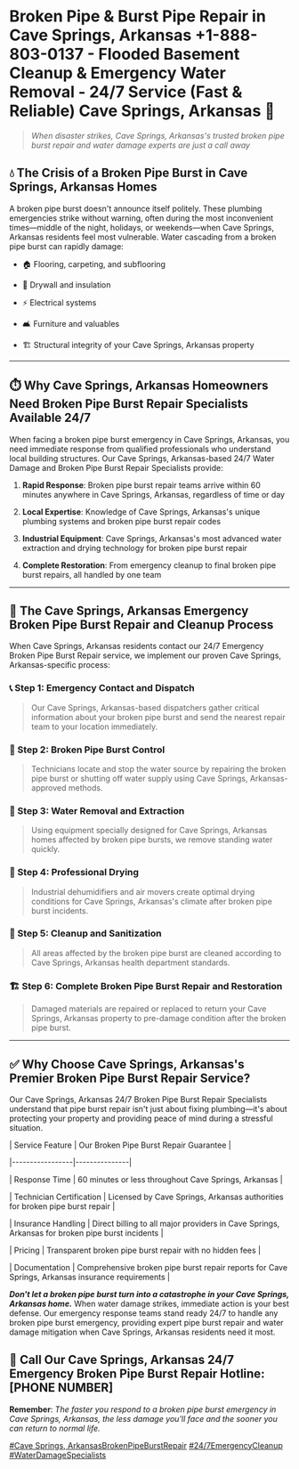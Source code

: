 # Broken Pipe & Burst Pipe Repair in Cave Springs, Arkansas +1-888-803-0137 - Flooded Basement Cleanup & Emergency Water Removal - 24/7 Service (Fast & Reliable) Cave Springs, Arkansas 🚨

> *When disaster strikes, Cave Springs, Arkansas's trusted broken pipe burst repair and water damage experts are just a call away*

## 💧 The Crisis of a Broken Pipe Burst in Cave Springs, Arkansas Homes

A broken pipe burst doesn't announce itself politely. These plumbing emergencies strike without warning, often during the most inconvenient times—middle of the night, holidays, or weekends—when Cave Springs, Arkansas residents feel most vulnerable. Water cascading from a broken pipe burst can rapidly damage:

* 🏠 Flooring, carpeting, and subflooring
* 🧱 Drywall and insulation
* ⚡ Electrical systems
* 🛋️ Furniture and valuables
* 🏗️ Structural integrity of your Cave Springs, Arkansas property

---

## ⏱️ Why Cave Springs, Arkansas Homeowners Need Broken Pipe Burst Repair Specialists Available 24/7

When facing a broken pipe burst emergency in Cave Springs, Arkansas, you need immediate response from qualified professionals who understand local building structures. Our Cave Springs, Arkansas-based 24/7 Water Damage and Broken Pipe Burst Repair Specialists provide:

1. **Rapid Response**: Broken pipe burst repair teams arrive within 60 minutes anywhere in Cave Springs, Arkansas, regardless of time or day
2. **Local Expertise**: Knowledge of Cave Springs, Arkansas's unique plumbing systems and broken pipe burst repair codes
3. **Industrial Equipment**: Cave Springs, Arkansas's most advanced water extraction and drying technology for broken pipe burst repair
4. **Complete Restoration**: From emergency cleanup to final broken pipe burst repairs, all handled by one team

---

## 🔧 The Cave Springs, Arkansas Emergency Broken Pipe Burst Repair and Cleanup Process

When Cave Springs, Arkansas residents contact our 24/7 Emergency Broken Pipe Burst Repair service, we implement our proven Cave Springs, Arkansas-specific process:

### 📞 Step 1: Emergency Contact and Dispatch
> Our Cave Springs, Arkansas-based dispatchers gather critical information about your broken pipe burst and send the nearest repair team to your location immediately.

### 🚿 Step 2: Broken Pipe Burst Control
> Technicians locate and stop the water source by repairing the broken pipe burst or shutting off water supply using Cave Springs, Arkansas-approved methods.

### 🌊 Step 3: Water Removal and Extraction
> Using equipment specially designed for Cave Springs, Arkansas homes affected by broken pipe bursts, we remove standing water quickly.

### 💨 Step 4: Professional Drying
> Industrial dehumidifiers and air movers create optimal drying conditions for Cave Springs, Arkansas's climate after broken pipe burst incidents.

### 🧼 Step 5: Cleanup and Sanitization
> All areas affected by the broken pipe burst are cleaned according to Cave Springs, Arkansas health department standards.

### 🏗️ Step 6: Complete Broken Pipe Burst Repair and Restoration
> Damaged materials are repaired or replaced to return your Cave Springs, Arkansas property to pre-damage condition after the broken pipe burst.

---

## ✅ Why Choose Cave Springs, Arkansas's Premier Broken Pipe Burst Repair Service?

Our Cave Springs, Arkansas 24/7 Broken Pipe Burst Repair Specialists understand that pipe burst repair isn't just about fixing plumbing—it's about protecting your property and providing peace of mind during a stressful situation.

| Service Feature | Our Broken Pipe Burst Repair Guarantee |
|-----------------|---------------|
| Response Time | 60 minutes or less throughout Cave Springs, Arkansas |
| Technician Certification | Licensed by Cave Springs, Arkansas authorities for broken pipe burst repair |
| Insurance Handling | Direct billing to all major providers in Cave Springs, Arkansas for broken pipe burst incidents |
| Pricing | Transparent broken pipe burst repair with no hidden fees |
| Documentation | Comprehensive broken pipe burst repair reports for Cave Springs, Arkansas insurance requirements |

***Don't let a broken pipe burst turn into a catastrophe in your Cave Springs, Arkansas home.*** When water damage strikes, immediate action is your best defense. Our emergency response teams stand ready 24/7 to handle any broken pipe burst emergency, providing expert pipe burst repair and water damage mitigation when Cave Springs, Arkansas residents need it most.

## 📱 Call Our Cave Springs, Arkansas 24/7 Emergency Broken Pipe Burst Repair Hotline: [PHONE NUMBER]

**Remember**: *The faster you respond to a broken pipe burst emergency in Cave Springs, Arkansas, the less damage you'll face and the sooner you can return to normal life.*

[#Cave Springs, ArkansasBrokenPipeBurstRepair](#) [#24/7EmergencyCleanup](#) [#WaterDamageSpecialists](#)